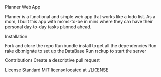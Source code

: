 Planner Web App

Planner is a functional and simple web app that works like a todo list.  As a mom, I built this app with moms-to-be in mind where they can have their personal day-to-day tasks planned ahead.

Installation

Fork and clone the repo
Run bundle install to get all the dependencies
Run rake db:migrate to set up the DataBase
Run rackup to start the server

Contributions
Create a descriptive pull request

License
Standard MIT license located at ./LICENSE
